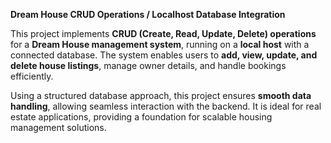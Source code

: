 
**Dream House CRUD Operations / Localhost Database Integration**  

This project implements **CRUD (Create, Read, Update, Delete) operations** for a **Dream House management system**, running on a **local host** with a connected database. The system enables users to **add, view, update, and delete house listings**, manage owner details, and handle bookings efficiently.  

Using a structured database approach, this project ensures **smooth data handling**, allowing seamless interaction with the backend. It is ideal for real estate applications, providing a foundation for scalable housing management solutions. 
